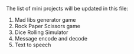 The list of mini projects will be updated in this file:

1. Mad libs generator game
2. Rock Paper Scissors game
3. Dice Rolling Simulator
4. Message encode and decode
5. Text to speech
